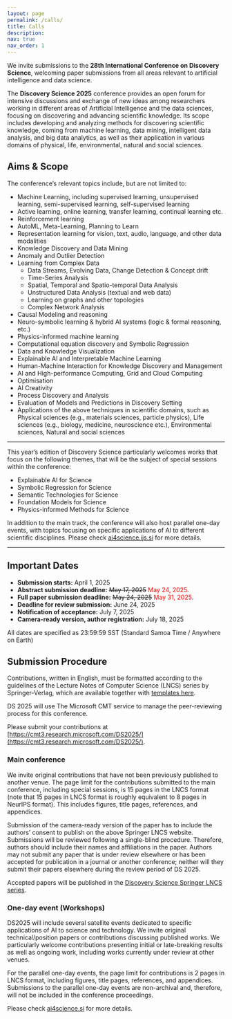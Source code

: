 ```yaml
---
layout: page
permalink: /calls/
title: Calls
description:
nav: true
nav_order: 1
---
```


We invite submissions to the **28th International Conference on Discovery Science**, welcoming paper submissions from all areas relevant to artificial intelligence and data science.

The **Discovery Science 2025** conference provides an open forum for intensive discussions and exchange of new ideas among researchers working in different areas of Artificial Intelligence and the data sciences, focusing on discovering and advancing scientific knowledge. Its scope includes developing and analyzing methods for discovering scientific knowledge, coming from machine learning, data mining, intelligent data analysis, and big data analytics, as well as their application in various domains of physical, life, environmental, natural and social sciences.

## Aims & Scope

The conference’s relevant topics include, but are not limited to:

- Machine Learning, including supervised learning, unsupervised learning, semi-supervised learning, self-supervised learning
- Active learning, online learning, transfer learning, continual learning etc.
- Reinforcement learning
- AutoML, Meta-Learning, Planning to Learn
- Representation learning for vision, text, audio, language, and other data modalities
- Knowledge Discovery and Data Mining
- Anomaly and Outlier Detection
- Learning from Complex Data
  - Data Streams, Evolving Data, Change Detection & Concept drift
  - Time-Series Analysis
  - Spatial, Temporal and Spatio-temporal Data Analysis
  - Unstructured Data Analysis (textual and web data)
  - Learning on graphs and other topologies
  - Complex Network Analysis
- Causal Modeling and reasoning
- Neuro-symbolic learning & hybrid AI systems (logic & formal reasoning, etc.)
- Physics-informed machine learning
- Computational equation discovery and Symbolic Regression
- Data and Knowledge Visualization
- Explainable AI and Interpretable Machine Learning
- Human-Machine Interaction for Knowledge Discovery and Management
- AI and High-performance Computing, Grid and Cloud Computing
- Optimisation
- AI Creativity
- Process Discovery and Analysis
- Evaluation of Models and Predictions in Discovery Setting
- Applications of the above techniques in scientific domains, such as Physical sciences (e.g., materials sciences, particle physics), Life sciences (e.g., biology, medicine, neuroscience etc.), Environmental sciences, Natural and social sciences

---

This year’s edition of Discovery Science particularly welcomes works that focus on the following themes, that will be the subject of special sessions within the conference:

- Explainable AI for Science
- Symbolic Regression for Science
- Semantic Technologies for Science
- Foundation Models for Science
- Physics-informed Methods for Science

In addition to the main track, the conference will also host parallel one-day events, with topics focusing on specific applications of AI to different scientific disciplines. Please check [ai4science.ijs.si](https://ai4science.ijs.si/) for more details.

---

## Important Dates

- **Submission starts:** April 1, 2025
- **Abstract submission deadline:** ~~May 17, 2025~~ <span style="color:red">May 24, 2025</span>.
- **Full paper submission deadline:** ~~May 24, 2025~~ <span style="color:red">May 31, 2025</span>.
- **Deadline for review submission:** June 24, 2025
- **Notification of acceptance:** July 7, 2025
- **Camera-ready version, author registration:** July 18, 2025

All dates are specified as 23:59:59 SST (Standard Samoa Time / Anywhere on Earth)

## Submission Procedure

Contributions, written in English, must be formatted according to the guidelines of the Lecture Notes of Computer Science (LNCS) series by Springer-Verlag, which are available together with [templates here](https://www.springer.com/gp/computer-science/lncs/conference-proceedings-guidelines).

DS 2025 will use The Microsoft CMT service to manage the peer-reviewing process for this conference.

Please submit your contributions at [https://cmt3.research.microsoft.com/DS2025/](https://cmt3.research.microsoft.com/DS2025/).

### **Main conference**

We invite original contributions that have not been previously published to another venue. The page limit for the contributions submitted to the main conference, including special sessions, is 15 pages in the LNCS format (note that 15 pages in LNCS format is roughly equivalent to 8 pages in NeurIPS format). This includes figures, title pages, references, and appendices.

Submission of the camera-ready version of the paper has to include the authors’ consent to publish on the above Springer LNCS website. Submissions will be reviewed following a single-blind procedure. Therefore, authors should include their names and affiliations in the paper. Authors may not submit any paper that is under review elsewhere or has been accepted for publication in a journal or another conference; neither will they submit their papers elsewhere during the review period of DS 2025.

Accepted papers will be published in the [Discovery Science Springer LNCS series](https://link.springer.com/conference/dis).

### **One-day event (Workshops)**

DS2025 will include several satellite events dedicated to specific applications of AI to science and technology. We invite original technical/position papers or contributions discussing published works. We particularly welcome contributions presenting initial or late-breaking results as well as ongoing work, including works currently under review at other venues.

For the parallel one-day events, the page limit for contributions is 2 pages in LNCS format, including figures, title pages, references, and appendices. Submissions to the parallel one-day events are non-archival and, therefore, will not be included in the conference proceedings.

Please check [ai4science.si](https://ai4science.si/) for more details.

<!---### **Call for Late Breaking Contributions**

DS2025 provides an open forum for intensive discussions and exchange of new ideas among researchers working in the area of Discovery Science. The conference focus is on the use of Artificial Intelligence, Data Science and Big Data Analytics methods in science. Its scope includes the development and analysis of methods for discovering scientific knowledge, coming from machine learning, data mining, intelligent data analysis, and big data analytics, as well as their application in various domains.

Please check [Call for Late Breaking Contributions](/CfPosters/) for more details. -->
